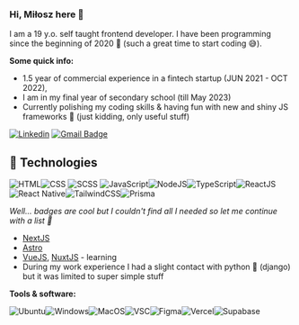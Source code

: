 
### Hi, Miłosz here 👋


I am a 19 y.o. self taught  frontend developer. I have been programming since the beginning of 2020 🦠 (such a great time to start coding 😅).

**Some quick info:**
- 1.5 year of commercial experience in a fintech startup (JUN 2021 - OCT 2022),
- I am in my final year of secondary school (till May 2023)
- Currently polishing my coding skills & having fun with new and shiny JS frameworks 🤠 (just kidding, only useful stuff)

[![Linkedin](https://img.shields.io/badge/-LinkedIn-blue?style=flat-square&logo=Linkedin&logoColor=white&link=https://www.linkedin.com/in/mi%C5%82osz-piskad%C5%82o-477a2a1b5/)](https://www.linkedin.com/in/mi%C5%82osz-piskad%C5%82o-477a2a1b5/)
[![Gmail Badge](https://img.shields.io/badge/-Gmail-c14438?style=flat-square&logo=Gmail&logoColor=white&link=mailto:milosz.devmail@gmail.com)](mailto:milosz.devmail@gmail.com)

## 🔧 Technologies
![HTML](https://img.shields.io/badge/HTML5-E34F26?style=for-the-badge&logo=html5&logoColor=white)![CSS](https://img.shields.io/badge/CSS3-1572B6?style=for-the-badge&logo=css3&logoColor=white)
![SCSS](https://img.shields.io/badge/Sass-CC6699?style=for-the-badge&logo=sass&logoColor=white)
![JavaScript](https://img.shields.io/badge/JavaScript-F7DF1E?style=for-the-badge&logo=javascript&logoColor=black)![NodeJS](https://img.shields.io/badge/Node.js-43853D?style=for-the-badge&logo=node.js&logoColor=white)![TypeScript](https://img.shields.io/badge/TypeScript-007ACC?style=for-the-badge&logo=typescript&logoColor=white)![ReactJS](https://img.shields.io/badge/React-20232A?style=for-the-badge&logo=react&logoColor=61DAFB)
![React Native](https://img.shields.io/badge/React_Native-20232A?style=for-the-badge&logo=react&logoColor=61DAFB)![TailwindCSS](https://img.shields.io/badge/Tailwind_CSS-38B2AC?style=for-the-badge&logo=tailwind-css&logoColor=white)![Prisma](https://img.shields.io/badge/Prisma-3982CE?style=for-the-badge&logo=Prisma&logoColor=white)

*Well... badges are cool but I couldn't find all I needed so let me continue with a list 😬*
- [NextJS](https://nextjs.org/)
- [Astro](https://astro.build/)
- [VueJS](https://vuejs.org/), [NuxtJS](https://nuxtjs.org/) - learning
- During my work experience I had a slight contact with python 🐍 (django)  but it was limited to super simple stuff

**Tools & software:**

![Ubuntu](https://img.shields.io/badge/Ubuntu-E95420?style=for-the-badge&logo=ubuntu&logoColor=white)![Windows](https://img.shields.io/badge/Windows-0078D6?style=for-the-badge&logo=windows&logoColor=white)![MacOS](https://img.shields.io/badge/mac%20os-000000?style=for-the-badge&logo=apple&logoColor=white)![VSC](https://img.shields.io/badge/Visual_Studio_Code-0078D4?style=for-the-badge&logo=visual%20studio%20code&logoColor=white)![Figma](https://img.shields.io/badge/Figma-F24E1E?style=for-the-badge&logo=figma&logoColor=white)![Vercel](https://img.shields.io/badge/Vercel-000000?style=for-the-badge&logo=vercel&logoColor=white)![Supabase](https://img.shields.io/badge/Supabase-181818?style=for-the-badge&logo=supabase&logoColor=white)
